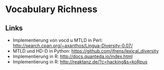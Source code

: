 # Vocabulary Richness #

## Links ##

  * Implementierung von vocd u MTLD in Perl: <http://search.cpan.org/~axanthos/Lingua-Diversity-0.07/>
  * MTLD und HD-D in Python: <https://github.com/jfrens/lexical_diversity>
  * Implementierung in R: <http://docs.quanteda.io/index.html>
  * Implementierung in R: <http://reaktanz.de/?c=hacking&s=koRpus>

